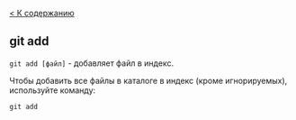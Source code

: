[< К содержанию](readme.md#содержание)

## git add

`git add [файл]` - добавляет файл в индекс.

Чтобы добавить все файлы в каталоге в индекс (кроме игнорируемых), используйте команду:

```bash=
git add
```